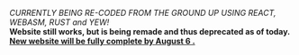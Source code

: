 *CURRENTLY BEING RE-CODED FROM THE GROUND UP USING REACT, WEBASM, RUST and YEW!* <br>
<b>Website still works, but is being remade and thus deprecated as of today. <a href="https://github.com/austinhutchen/portfolio-rewritten.git"> New website will be fully complete by August 6 .</a></b>
